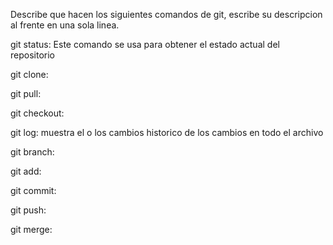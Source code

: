 Describe que hacen los siguientes comandos de git, escribe su descripcion al frente en una sola linea.

git status: Este comando se usa para obtener el estado actual del repositorio

git clone:

git pull:

git checkout:

git log: muestra el o los cambios historico de los cambios en todo el archivo

git branch:

git add:

git commit:

git push:

git merge:
